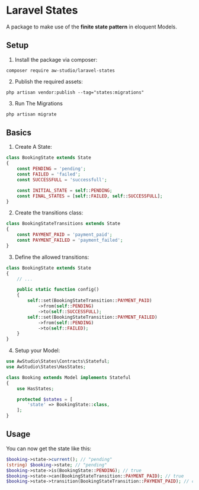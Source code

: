 # Laravel States

A package to make use of the **finite state pattern** in eloquent Models.

## Setup

1. Install the package via composer:

```shell
composer require aw-studio/laravel-states
```

2. Publish the required assets:

```shell
php artisan vendor:publish --tag="states:migrations"
```

3. Run The Migrations

```php
php artisan migrate
```

## Basics

1. Create A State:

```php
class BookingState extends State
{
    const PENDING = 'pending';
    const FAILED = 'failed';
    const SUCCESSFULL = 'successfull';

    const INITIAL_STATE = self::PENDING;
    const FINAL_STATES = [self::FAILED, self::SUCCESSFULL];
}
```

2. Create the transitions class:

```php
class BookingStateTransitions extends State
{
    const PAYMENT_PAID = 'payment_paid';
    const PAYMENT_FAILED = 'payment_failed';
}
```

3. Define the allowed transitions:

```php
class BookingState extends State
{
    // ...

    public static function config()
    {
        self::set(BookingStateTransition::PAYMENT_PAID)
            ->from(self::PENDING)
            ->to(self::SUCCESSFULL);
        self::set(BookingStateTransition::PAYMENT_FAILED)
            ->from(self::PENDING)
            ->to(self::FAILED);
    }
}
```

4. Setup your Model:

```php
use AwStudio\States\Contracts\Stateful;
use AwStudio\States\HasStates;

class Booking extends Model implements Stateful
{
    use HasStates;

    protected $states = [
        'state' => BookingState::class,
    ];
}
```

## Usage

You can now get the state like this:

```php
$booking->state->current(); // "pending"
(string) $booking->state; // "pending"
$booking->state->is(BookingState::PENDING); // true
$booking->state->can(BookingStateTransition::PAYMENT_PAID); // true
$booking->state->transition(BookingStateTransition::PAYMENT_PAID); // changes state from "pending to "successful"
```
